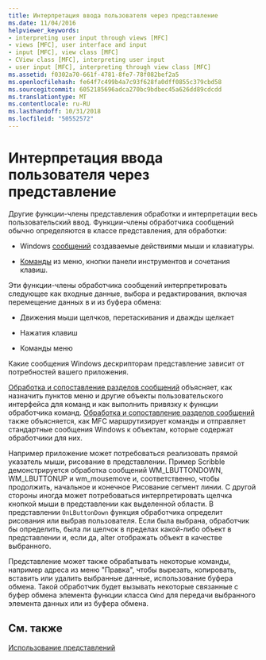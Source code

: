 ```yaml
---
title: Интерпретация ввода пользователя через представление
ms.date: 11/04/2016
helpviewer_keywords:
- interpreting user input through views [MFC]
- views [MFC], user interface and input
- input [MFC], view class [MFC]
- CView class [MFC], interpreting user input
- user input [MFC], interpreting through view class [MFC]
ms.assetid: f0302a70-661f-4781-8fe7-78f082bef2a5
ms.openlocfilehash: fe64f7c499b4a7c93f628fa0dff0855c379cbd58
ms.sourcegitcommit: 6052185696adca270bc9bdbec45a626dd89cdcdd
ms.translationtype: MT
ms.contentlocale: ru-RU
ms.lasthandoff: 10/31/2018
ms.locfileid: "50552572"
---
```

# <a name="interpreting-user-input-through-a-view"></a>Интерпретация ввода пользователя через представление

Другие функции-члены представления обработки и интерпретации весь пользовательский ввод. Функции-члены обработчика сообщений обычно определяются в классе представления, для обработки:

- Windows [сообщений](../mfc/messages.md) создаваемые действиями мыши и клавиатуры.

- [Команды](../mfc/user-interface-objects-and-command-ids.md) из меню, кнопки панели инструментов и сочетания клавиш.

Эти функции-члены обработчика сообщений интерпретировать следующее как входные данные, выбора и редактирования, включая перемещение данных в и из буфера обмена:

- Движения мыши щелчков, перетаскивания и дважды щелкает

- Нажатия клавиш

- Команды меню

Какие сообщения Windows дескрипторам представление зависит от потребностей вашего приложения.

[Обработка и сопоставление разделов сообщений](../mfc/message-handling-and-mapping.md) объясняет, как назначить пунктов меню и другие объекты пользовательского интерфейса для команд и как выполнить привязку к функции обработчика команд. [Обработка и сопоставление разделов сообщений](../mfc/message-handling-and-mapping.md) также объясняется, как MFC маршрутизирует команды и отправляет стандартные сообщения Windows к объектам, которые содержат обработчики для них.

Например приложение может потребоваться реализовать прямой указатель мыши, рисование в представлении. Пример Scribble демонстрируется обработка сообщений WM_LBUTTONDOWN, WM_LBUTTONUP и wm_mousemove и, соответственно, чтобы продолжить, начальное и конечное Рисование сегмент линии. С другой стороны иногда может потребоваться интерпретировать щелчка кнопкой мыши в представлении как выделенной области. В представлении `OnLButtonDown` функция обработчика определит рисования или выбрав пользователя. Если была выбрана, обработчик бы определить, была ли щелчок в пределах какой-либо объект в представлении и, если да, alter отображать объект в качестве выбранного.

Представление может также обрабатывать некоторые команды, например адреса из меню "Правка", чтобы вырезать, копировать, вставить или удалить выбранные данные, использование буфера обмена. Такой обработчик будет вызывать некоторые связанные с буфер обмена элемента функции класса `CWnd` для передачи выбранного элемента данных или из буфера обмена.

## <a name="see-also"></a>См. также

[Использование представлений](../mfc/using-views.md)

